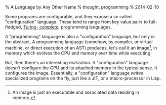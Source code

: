 % A Language by Any Other Name
% thought, programming
% 2014-02-10


Some programs are configurable, and they expose a so called "configuration"
language. These tend to range from key value pairs to full-fledged, [Turing-
complete][turing], programming languages.

A "programming" language is also a "configuration" language, but only in the
abstract. A programming language (somehow, by compiler, or virtual machine, or
direct execution of an AST) produces, let's call it an image[^1], in
memory which evolves the CPU and memory _over time_ while executing.

But, then there's an interesting realization. A "configuration" language
doesn't configure the CPU and its attached memory in the typical sense. It
configures the image. Essentially, a "configuration" language _writes_
specialized programs on the fly, just like a JIT, or a macro-processor in
Lisp.

 [^1]: An image is just an executable and associated data residing in memory.

   [turing]: https://en.wikipedia.org/wiki/Turing_completeness


